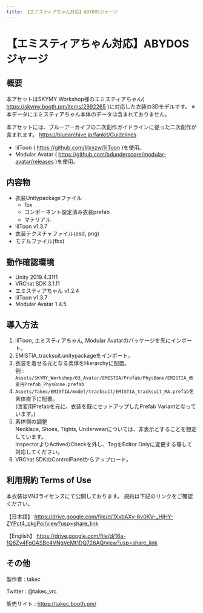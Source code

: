 ```yaml
---
title: 【エミスティアちゃん対応】ABYDOSジャージ
---
```


# 【エミスティアちゃん対応】ABYDOSジャージ

## 概要
本アセットはSKYMY Workshop様のエミスティアちゃん( https://skymy.booth.pm/items/2992265 )に対応した衣装の3Dモデルです。
※本データにエミスティアちゃん本体のデータは含まれておりません。

本アセットには、ブルーアーカイブの二次創作ガイドラインに従った二次創作が含まれます。
https://bluearchive.jp/fankit/Guidelines

* lilToon ( https://github.com/lilxyzw/lilToon )を使用。
* Modular Avatar ( https://github.com/bdunderscore/modular-avatar/releases )を使用。

## 内容物
* 衣装Unitypackageファイル
  * fbx
  * コンポーネント設定済み衣装prefab
  * マテリアル
* lilToon v1.3.7
* 衣装テクスチャファイル(psd, png)
* モデルファイル(fbx)

## 動作確認環境
* Unity 2019.4.31f1
* VRChat SDK 3.1.11
* エミスティアちゃん v1.2.4
* lilToon v1.3.7
* Modular Avatar 1.4.5

## 導入方法
1. lilToon, エミスティアちゃん, Modular Avatarのパッケージを先にインポート。
2. EMISTIA_tracksuit.unitypackageをインポート。
3. 衣装を着せる元となる素体をHierarchyに配置。  
   例 : `Assets/SKYMY_Workshop/03_Avatar/EMISTIA/Prefab/PhysBone/EMISTIA_改変用Prefab_PhysBone.prefab`
4. `Assets/Takec/EMISTIA/model/tracksuit/EMISTIA_tracksuit_MA.prefab`を素体直下に配置。  
   (改変用Prefabを元に、衣装を既にセットアップしたPrefab Variantとなっています。)
5. 素体側の調整  
   Necklace, Shoes, Tights, Underwearについては、非表示とすることを想定しています。  
   InspectorよりActiveのCheckを外し、TagをEditor Onlyに変更する等して対応してください。
6. VRChat SDKのControlPanelからアップロード。

## 利用規約 Terms of Use
本衣装はVN3ライセンスにて公開しております。
規約は下記のリンクをご確認ください。

【日本語】
https://drive.google.com/file/d/1XxbAXy-6v0KV-_HjHY-ZYPct4_pkgPoi/view?usp=share_link

【English】
https://drive.google.com/file/d/16a-1Q6Zv4FgGASBe4VNgVcMt1DQ726AQ/view?usp=share_link

## その他
製作者
: takec

Twitter
: @takec_vrc

販売サイト
: https://takec.booth.pm/
